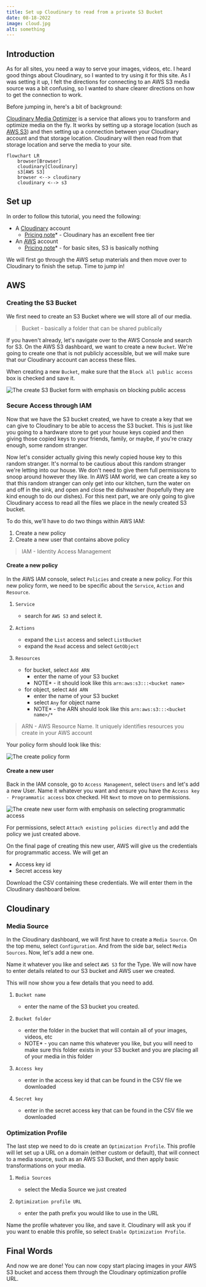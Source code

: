 ```yaml
---
title: Set up Cloudinary to read from a private S3 Bucket
date: 08-18-2022
image: cloud.jpg
alt: something
---
```


## Introduction

As for all sites, you need a way to serve your images, videos, etc. I heard good things about Cloudinary, so I wanted to try using it for this site. As I was setting it up, I felt the directions for connecting to an AWS S3 media source was a bit confusing, so I wanted to share clearer directions on how to get the connection to work.

Before jumping in, here's a bit of background:

[Cloudinary Media Optimizer](https://cloudinary.com/documentation/media_optimizer) is a service that allows you to transform and optimize media on the fly. It works by setting up a storage location (such as [AWS S3](https://aws.amazon.com/s3/)) and then setting up a connection between your Cloudinary account and that storage location. Cloudinary will then read from that storage location and serve the media to your site.

```mermaid
flowchart LR
    browser[Browser]
    cloudinary[Cloudinary]
    s3[AWS S3]
    browser <--> cloudinary
    cloudinary <--> s3
```

## Set up

In order to follow this tutorial, you need the following:

- A [Cloudinary](https://cloudinary.com/) account
  - [Pricing note](https://cloudinary.com/pricing)\* - Cloudinary has an excellent free tier
- An [AWS](https://aws.amazon.com/) account
  - [Pricing note](https://aws.amazon.com/s3/pricing/)\* - for basic sites, S3 is basically nothing

We will first go through the AWS setup materials and then move over to Cloudinary to finish the setup. Time to jump in!

## AWS

### Creating the S3 Bucket

We first need to create an S3 Bucket where we will store all of our media.

> Bucket - basically a folder that can be shared publically

If you haven't already, let's navigate over to the AWS Console and search for S3. On the AWS S3 dashboard, we want to create a new `Bucket`. We're going to create one that is not publicly accessible, but we will make sure that our Cloudinary account can access these files.

When creating a new `Bucket`, make sure that the `Block all public access` box is checked and save it.

![The create S3 Bucket form with emphasis on blocking public access](https://cedomir.mo.cloudinary.net/assets/cloudinary-s3-connection/create-s3-bucket.png?tx=q_auto,f_auto,w_550)

### Secure Access through IAM

Now that we have the S3 bucket created, we have to create a key that we can give to Cloudinary to be able to access the S3 bucket. This is just like you going to a hardware store to get your house keys copied and then giving those copied keys to your friends, family, or maybe, if you're crazy enough, some random stranger.

Now let's consider actually giving this newly copied house key to this random stranger. It's normal to be cautious about this random stranger we're letting into our house. We don't need to give them full permissions to snoop around however they like. In AWS IAM world, we can create a key so that this random stranger can only get into our kitchen, turn the water on and off in the sink, and open and close the dishwasher (hopefully they are kind enough to do our dishes). For this next part, we are only going to give Cloudinary access to read all the files we place in the newly created S3 bucket.

To do this, we'll have to do two things within AWS IAM:

1. Create a new policy
2. Create a new user that contains above policy

> IAM - Identity Access Management

#### Create a new policy

In the AWS IAM console, select `Policies` and create a new policy. For this new policy form, we need to be specific about the `Service`, `Action` and `Resource`.

1. `Service`

   - search for `AWS S3` and select it.

2. `Actions`

   - expand the `List` access and select `ListBucket`
   - expand the `Read` access and select `GetObject`

3. `Resources`

   - for bucket, select `Add ARN`
     - enter the name of your S3 bucket
     - NOTE\* - it should look like this `arn:aws:s3:::<bucket name>`
   - for object, select `Add ARN`
     - enter the name of your S3 bucket
     - select `Any` for object name
     - NOTE* - the ARN should look like this `arn:aws:s3:::<bucket name>/*`

> ARN - AWS Resource Name. It uniquely identifies resources you create in your AWS account

Your policy form should look like this:

![The create policy form](https://cedomir.mo.cloudinary.net/assets/cloudinary-s3-connection/aws-new-policy.png?tx=q_auto,f_auto,w_350)

#### Create a new user

Back in the IAM console, go to `Access Management`, select `Users` and let's add a new User. Name it whatever you want and ensure you have the `Access key - Programmatic access` box checked. Hit `Next` to move on to permissions.

![The create new user form with emphasis on selecting programmatic access](https://cedomir.mo.cloudinary.net/assets/cloudinary-s3-connection/new-aws-user.png?tx=q_auto,f_auto,w_350)

For permissions, select `Attach existing policies directly` and add the policy we just created above.

On the final page of creating this new user, AWS will give us the credentials for programmatic access. We will get an

- Access key id
- Secret access key

Download the CSV containing these credentials. We will enter them in the Cloudinary dashboard below.

## Cloudinary

### Media Source

In the Cloudinary dashboard, we will first have to create a `Media Source`. On the top menu, select `Configuration`. And from the side bar, select `Media Sources`. Now, let's add a new one.

Name it whatever you like and select `AWS S3` for the Type. We will now have to enter details related to our S3 bucket and AWS user we created.

This will now show you a few details that you need to add.

1. `Bucket name`

   - enter the name of the S3 bucket you created.

2. `Bucket folder`

   - enter the folder in the bucket that will contain all of your images, videos, etc
   - NOTE\* - you can name this whatever you like, but you will need to make sure this folder exists in your S3 bucket and you are placing all of your media in this folder

3. `Access key`

   - enter in the access key id that can be found in the CSV file we downloaded

4. `Secret key`

   - enter in the secret access key that can be found in the CSV file we downloaded

### Optimization Profile

The last step we need to do is create an `Optimization Profile`. This profile will let set up a URL on a domain (either custom or default), that will connect to a media source, such as an AWS S3 Bucket, and then apply basic transformations on your media.

1. `Media Sources`

   - select the Media Source we just created

2. `Optimization profile URL`

   - enter the path prefix you would like to use in the URL

Name the profile whatever you like, and save it. Cloudinary will ask you if you want to enable this profile, so select `Enable Optimization Profile`.

## Final Words

And now we are done! You can now copy start placing images in your AWS S3 bucket and access them through the Cloudinary optimization profile URL.

